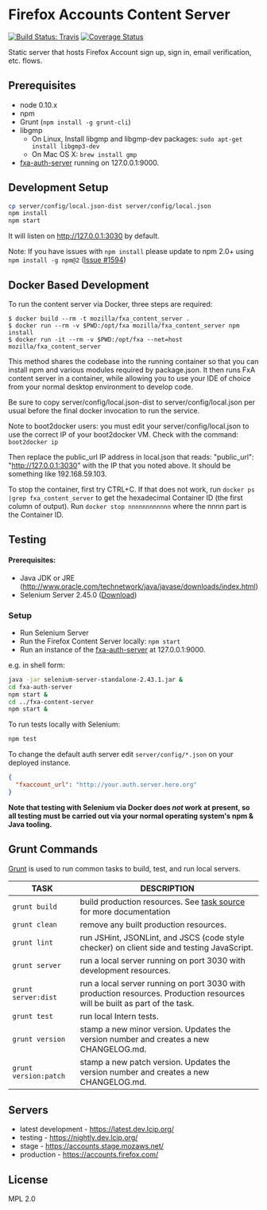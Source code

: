 # Firefox Accounts Content Server

[![Build Status: Travis](https://travis-ci.org/mozilla/fxa-content-server.svg?branch=master)](https://travis-ci.org/mozilla/fxa-content-server)
[![Coverage Status](https://img.shields.io/coveralls/mozilla/fxa-content-server.svg)](https://coveralls.io/r/mozilla/fxa-content-server)

Static server that hosts Firefox Account sign up, sign in, email verification, etc. flows.

## Prerequisites

* node 0.10.x
* npm
* Grunt (`npm install -g grunt-cli`)
* libgmp
  * On Linux, Install libgmp and libgmp-dev packages: `sudo apt-get install libgmp3-dev`
  * On Mac OS X: `brew install gmp`
* [fxa-auth-server](https://github.com/mozilla/fxa-auth-server) running on 127.0.0.1:9000.

## Development Setup

```sh
cp server/config/local.json-dist server/config/local.json
npm install
npm start
```

It will listen on <http://127.0.0.1:3030> by default.

Note: If you have issues with `npm install` please update to npm 2.0+ using `npm install -g npm@2` 
([Issue #1594](https://github.com/mozilla/fxa-content-server/issues/1594))

## Docker Based Development

To run the content server via Docker, three steps are required:

    $ docker build --rm -t mozilla/fxa_content_server .
    $ docker run --rm -v $PWD:/opt/fxa mozilla/fxa_content_server npm install
    $ docker run -it --rm -v $PWD:/opt/fxa --net=host mozilla/fxa_content_server

This method shares the codebase into the running container so that you can install npm and various modules required by package.json. It then runs FxA content server in a container, while allowing you to use your IDE of choice from your normal desktop environment to develop code.

Be sure to copy server/config/local.json-dist to server/config/local.json per usual before the final docker invocation to run the service.

Note to boot2docker users: you must edit your server/config/local.json to use the correct IP of your boot2docker VM. Check with the command: `boot2docker ip`

 Then replace the public_url IP address in local.json that reads: "public_url": "http://127.0.0.1:3030" with the IP that you noted above. It should be something like 192.168.59.103.

To stop the container, first try CTRL+C. If that does not work, run `docker ps |grep fxa_content_server` to get the hexadecimal Container ID (the first column of output). Run `docker stop nnnnnnnnnnnn` where the nnnn part is the Container ID.

## Testing

#### Prerequisites:
  * Java JDK or JRE (http://www.oracle.com/technetwork/java/javase/downloads/index.html)
  * Selenium Server 2.45.0 ([Download](http://selenium-release.storage.googleapis.com/2.45/selenium-server-standalone-2.45.0.jar))

### Setup

* Run Selenium Server
* Run the Firefox Content Server locally: `npm start`
* Run an instance of the [fxa-auth-server](https://github.com/mozilla/fxa-auth-server) at 127.0.0.1:9000.

e.g. in shell form:

```sh
java -jar selenium-server-standalone-2.43.1.jar &
cd fxa-auth-server
npm start &
cd ../fxa-content-server
npm start &
```

To run tests locally with Selenium:

```sh
npm test
```

To change the default auth server edit `server/config/*.json` on your deployed instance.

```json
{
  "fxaccount_url": "http://your.auth.server.here.org"
}
```

**Note that testing with Selenium via Docker does *not* work at present, so all testing must be carried out via your normal operating system's npm & Java tooling.**

## Grunt Commands

[Grunt](http://gruntjs.com/) is used to run common tasks to build, test, and run local servers.

| TASK | DESCRIPTION |
|------|-------------|
| `grunt build` | build production resources. See [task source](grunttasks/build.js) for more documentation |
| `grunt clean` | remove any built production resources. |
| `grunt lint` | run JSHint, JSONLint, and JSCS (code style checker) on client side and testing JavaScript. |
| `grunt server` | run a local server running on port 3030 with development resources. |
| `grunt server:dist` | run a local server running on port 3030 with production resources. Production resources will be built as part of the task. |
| `grunt test` | run local Intern tests. |
| `grunt version` | stamp a new minor version. Updates the version number and creates a new CHANGELOG.md. |
| `grunt version:patch` | stamp a new patch version. Updates the version number and creates a new CHANGELOG.md. |

## Servers

* latest development - https://latest.dev.lcip.org/
* testing - https://nightly.dev.lcip.org/
* stage - https://accounts.stage.mozaws.net/
* production - https://accounts.firefox.com/

## License

MPL 2.0
